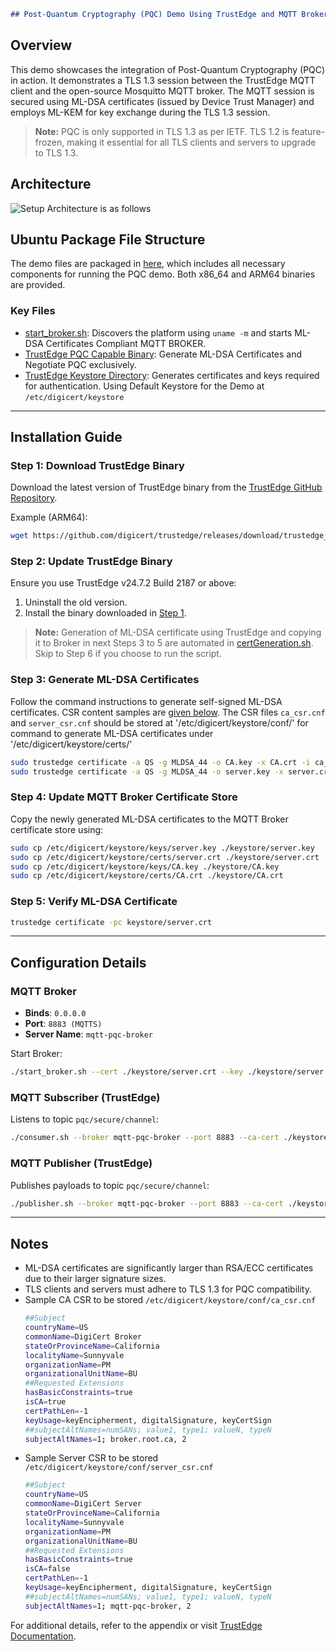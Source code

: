 ```markdown
## Post-Quantum Cryptography (PQC) Demo Using TrustEdge and MQTT Broker secured by ML-DSA certificates 
```
## Overview
This demo showcases the integration of Post-Quantum Cryptography (PQC) in action. It demonstrates a TLS 1.3 session between the TrustEdge MQTT client and the open-source Mosquitto MQTT broker. The MQTT session is secured using ML-DSA certificates (issued by Device Trust Manager) and employs ML-KEM for key exchange during the TLS 1.3 session.

> **Note:** PQC is only supported in TLS 1.3 as per IETF. TLS 1.2 is feature-frozen, making it essential for all TLS clients and servers to upgrade to TLS 1.3.

## Architecture

![Setup Architecture is as follows](https://github.com/user-attachments/assets/b2ffbc47-8925-493f-9705-ad4d3f4ac5f4)

## Ubuntu Package File Structure
The demo files are packaged in [here](https://github.com/digicert/trustedge/tree/master/examples/pqc-demo), which includes all necessary components for running the PQC demo. Both x86_64 and ARM64 binaries are provided.

### Key Files
- [start_broker.sh](https://github.com/digicert/trustedge/blob/master/examples/pqc-demo/start_broker.sh): Discovers the platform using `uname -m` and starts ML-DSA Certificates Compliant MQTT BROKER.
- [TrustEdge PQC Capable Binary](https://github.com/digicert/trustedge/releases/tag/trustedge_24.7.2-2187): Generate ML-DSA Certificates and Negotiate PQC exclusively.
- [TrustEdge Keystore Directory](https://dev.digicert.com/en/trustedge/install-and-configure/manage-the-keystore.html): Generates certificates and keys required for authentication. Using Default Keystore for the Demo at `/etc/digicert/keystore`

---

## Installation Guide

### Step 1: Download TrustEdge Binary
Download the latest version of TrustEdge binary from the [TrustEdge GitHub Repository](https://github.com/digicert/trustedge/releases/tag/trustedge_24.7.2-2187).

Example (ARM64):
```bash
wget https://github.com/digicert/trustedge/releases/download/trustedge_24.7.2-2187/trustedge_24.7.2-2187.arm.deb
```

### Step 2: Update TrustEdge Binary
Ensure you use TrustEdge v24.7.2 Build 2187 or above:
1. Uninstall the old version.
2. Install the binary downloaded in [Step 1](#installation-guide).

> **Note:** Generation of ML-DSA certificate using TrustEdge and copying it to Broker in next Steps 3 to 5 are automated in [certGeneration.sh](https://github.com/digicert/trustedge/blob/master/examples/pqc-demo/keyCert.sh). Skip to Step 6 if you choose to run the script.

### Step 3: Generate ML-DSA Certificates
Follow the command instructions to generate self-signed ML-DSA certificates. CSR content samples are [given below](#notes). The CSR files `ca_csr.cnf` and `server_csr.cnf` should be stored at '/etc/digicert/keystore/conf/' for command to generate ML-DSA certificates under '/etc/digicert/keystore/certs/' 

```bash
sudo trustedge certificate -a QS -g MLDSA_44 -o CA.key -x CA.crt -i ca_csr.cnf -da 3651 
sudo trustedge certificate -a QS -g MLDSA_44 -o server.key -x server.crt -i server_csr.cnf -da 3651 -sk CA.key -sc CA.crt
```

### Step 4: Update MQTT Broker Certificate Store
Copy the newly generated ML-DSA certificates to the MQTT Broker certificate store using:
```bash
sudo cp /etc/digicert/keystore/keys/server.key ./keystore/server.key
sudo cp /etc/digicert/keystore/certs/server.crt ./keystore/server.crt
sudo cp /etc/digicert/keystore/keys/CA.key ./keystore/CA.key
sudo cp /etc/digicert/keystore/certs/CA.crt ./keystore/CA.crt
```

### Step 5: Verify ML-DSA Certificate
```bash
trustedge certificate -pc keystore/server.crt
```

---

## Configuration Details

### MQTT Broker
- **Binds**: `0.0.0.0`
- **Port**: `8883 (MQTTS)`
- **Server Name**: `mqtt-pqc-broker`

Start Broker:
```bash
./start_broker.sh --cert ./keystore/server.crt --key ./keystore/server.key
```

### MQTT Subscriber (TrustEdge)
Listens to topic `pqc/secure/channel`:
```bash
./consumer.sh --broker mqtt-pqc-broker --port 8883 --ca-cert ./keystore/CA.crt
```

### MQTT Publisher (TrustEdge)
Publishes payloads to topic `pqc/secure/channel`:
```bash
./publisher.sh --broker mqtt-pqc-broker --port 8883 --ca-cert ./keystore/CA.crt
```

---

## Notes
- ML-DSA certificates are significantly larger than RSA/ECC certificates due to their larger signature sizes.
- TLS clients and servers must adhere to TLS 1.3 for PQC compatibility.
- Sample CA CSR to be stored `/etc/digicert/keystore/conf/ca_csr.cnf`
  ```bash
  ##Subject
  countryName=US
  commonName=DigiCert Broker
  stateOrProvinceName=California
  localityName=Sunnyvale
  organizationName=PM
  organizationalUnitName=BU
  ##Requested Extensions
  hasBasicConstraints=true
  isCA=true
  certPathLen=-1
  keyUsage=keyEncipherment, digitalSignature, keyCertSign
  ##subjectAltNames=numSANs; value1, type1; valueN, typeN
  subjectAltNames=1; broker.root.ca, 2
  ```
- Sample Server CSR to be stored `/etc/digicert/keystore/conf/server_csr.cnf`
  ```bash
  ##Subject
  countryName=US
  commonName=DigiCert Server
  stateOrProvinceName=California
  localityName=Sunnyvale
  organizationName=PM
  organizationalUnitName=BU
  ##Requested Extensions
  hasBasicConstraints=true
  isCA=false
  certPathLen=-1
  keyUsage=keyEncipherment, digitalSignature, keyCertSign
  ##subjectAltNames=numSANs; value1, type1; valueN, typeN
  subjectAltNames=1; mqtt-pqc-broker, 2
  ```

For additional details, refer to the appendix or visit [TrustEdge Documentation](https://dev.digicert.com/en/trustedge.html).



